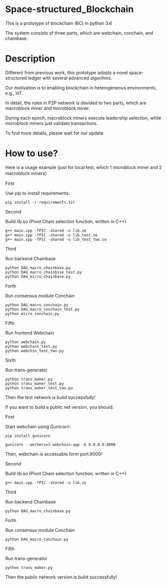 # Space-structured_Blockchain

This is a prototype of blockchain (BC) in python 3.6

The system consists of three parts, which are webchain, conchain, and chainbase.

# Description

Different from previous work, this prototype adopts a novel space-structured ledger with several advanced algorihms.

Our motivation is to enabling blockchain in heterogeneous environments, e.g., IoT.

In detail, the roles in P2P network is devided to two parts, which are macroblock miner and microblock miner.

During each epoch, macroblock miners execute leadership selection, while microblock miners just validate transactions.

To find more details, please wait for our update.

# How to use?

Here is a usage example (just for local test, which 1 microblock miner and 2 macroblock miners）

First

Use pip to install requirements:
```
pip install -r requirements.txt
```
Second

Build lib.so (Pivot Chain selection function, written in C++)
```
g++ main.cpp -fPIC -shared -o lib.so
g++ main.cpp -fPIC -shared -o lib_test.so
g++ main.cpp -fPIC -shared -o lib_test_two.so
```
Third

Run backend Chainbase
```
python DAG_macro_chainbase.py
python DAG_macro_chainbsse_test.py
python DAG_micro_chainbase.py
```
Forth

Run consensus module Conchain
```
python DAG_macro_conchain.py
python DAG_macro_conchain_test.py
python micro_conchain.py
```
Fifth

Run frontend Webchain
```
python webchain.py
python webchain_test.py
python webchin_test_two.py
```
Sixth

Run trans-generator
```
python trans_maker.py
python trans_maker_test.py
python trans_maker_test_two.pu
```
Then the test network is build successfully!

If you want to build a public net version, you should:

First

Start webchain using Gunicorn:

```
pip install gunicorn
```

```
gunicorn --workers=3 webchain:app -b 0.0.0.0:8000
```

Then, webchain is accessable form port:8000!

Second 

Build lib.so (Pivot Chain selection function, written in C++)
```
g++ main.cpp -fPIC -shared -o lib.so
```
Third

Run backend Chainbase
```
python DAG_macro_chainbase.py
```
Forth

Run consensus module Conchain
```
python DAG_macro_conchain.py
```
Fifth

Run trans-generator
```
python trans_maker.py
```
Then the public network version is build successfully!

